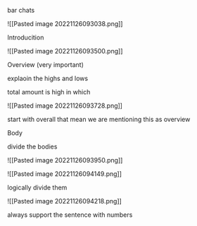 bar chats

![[Pasted image 20221126093038.png]]


Introducition

![[Pasted image 20221126093500.png]]


Overview (very important)

explaoin the highs and lows

total amount is high in which

![[Pasted image 20221126093728.png]]

start with overall that mean we are mentioning this as overview

Body

divide the bodies

![[Pasted image 20221126093950.png]]


![[Pasted image 20221126094149.png]]

logically divide them

![[Pasted image 20221126094218.png]]

always support the sentence with numbers




